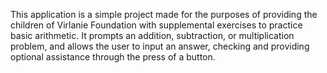 This application is a simple project made for the purposes of providing the 
children of Virlanie Foundation with supplemental exercises to practice basic 
arithmetic. It prompts an addition, subtraction, or multiplication problem, 
and allows the user to input an answer, checking and providing optional 
assistance through the press of a button. 
